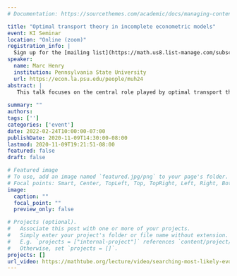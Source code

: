 ```yaml
---
# Documentation: https://sourcethemes.com/academic/docs/managing-content/

title: "Optimal transport theory in incomplete econometric models"
event: KI Seminar
location: "Online (zoom)"
registration_info: |
  Sign up for the [mailing list](https://math.us8.list-manage.com/subscribe/post?u=c9cc3beec9fa57d7299ac161c&id=845fe9abdc) to receive the connection details
speaker:
  name: Marc Henry
  institution: Pennsylvania State University
  url: https://econ.la.psu.edu/people/muh24
abstract: |
   This talk focuses on the central role played by optimal transport theory in the study of incomplete econometric models. Incomplete econometric models are designed to analyze microeconomic data within the constraints of microeconomic theoretic principles, such as maximization, equilibrium and stability. These models are called incomplete because they do not predict a single distribution for the variables observed in the data. Incompleteness arises because of multiple equilibria in game theoretic solutions, unobserved heterogeneity in choice sets, interval predictions in auctions, and unknown sample selection mechanisms. The problem of confronting the model parameters (possibly infinite dimensional) and the data can be formulated as an optimal transport problem, where the transport cost is some measure of departure from the microeconomic theoretic principles. We will discuss a selection of inference methodologies on the model parameter based on different choices of transport cost, and applications to industrial organization, consumer demand theory and network formation.
  
summary: ""
authors: 
tags: ['']
categories: ['event']
date: 2022-02-24T10:00:00-07:00
publishDate: 2020-11-09T14:30:00-08:00
lastmod: 2020-11-09T19:21:51-08:00
featured: false
draft: false

# Featured image
# To use, add an image named `featured.jpg/png` to your page's folder.
# Focal points: Smart, Center, TopLeft, Top, TopRight, Left, Right, BottomLeft, Bottom, BottomRight.
image:
  caption: ""
  focal_point: ""
  preview_only: false

# Projects (optional).
#   Associate this post with one or more of your projects.
#   Simply enter your project's folder or file name without extension.
#   E.g. `projects = ["internal-project"]` references `content/project/deep-learning/index.md`.
#   Otherwise, set `projects = []`.
projects: []
url_video: https://mathtube.org/lecture/video/searching-most-likely-evolution
---
```

